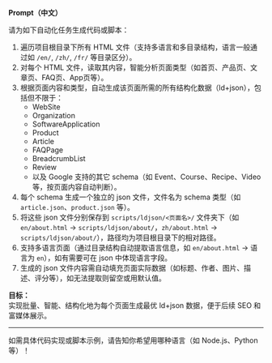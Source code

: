 **Prompt（中文）**

请为如下自动化任务生成代码或脚本：

1. 遍历项目根目录下所有 HTML 文件（支持多语言和多目录结构，语言一般通过如 `/en/`, `/zh/`, `/fr/` 等目录区分）。
2. 对每个 HTML 文件，读取其内容，智能分析页面类型（如首页、产品页、文章页、FAQ页、App页等）。
3. 根据页面内容和类型，自动生成该页面所需的所有结构化数据（ld+json），包括但不限于：  
   - WebSite  
   - Organization  
   - SoftwareApplication  
   - Product  
   - Article  
   - FAQPage  
   - BreadcrumbList  
   - Review  
   - 以及 Google 支持的其它 schema（如 Event、Course、Recipe、Video 等，按页面内容自动判断）。
4. 每个 schema 生成一个独立的 json 文件，文件名为 schema 类型（如 `article.json`、`product.json` 等）。
5. 将这些 json 文件分别保存到 `scripts/ldjson/<页面名>/` 文件夹下（如 `en/about.html` → `scripts/ldjson/about/`，`zh/about.html` → `scripts/ldjson/about/`），路径均为项目根目录下的相对路径。
6. 支持多语言页面（通过目录结构自动提取语言信息，如 `en/about.html` → 语言为 `en`），如有需要可在 json 中体现语言字段。
7. 生成的 json 文件内容需自动填充页面实际数据（如标题、作者、图片、描述、评分等），如无法提取则留空或用默认值。

**目标：**  
实现批量、智能、结构化地为每个页面生成最优 ld+json 数据，便于后续 SEO 和富媒体展示。

---

如需具体代码实现或脚本示例，请告知你希望用哪种语言（如 Node.js、Python 等）！